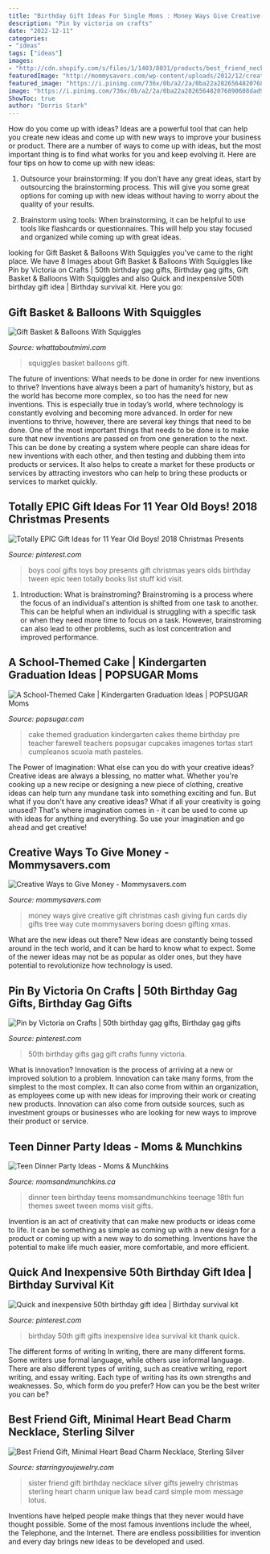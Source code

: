 ```yaml
---
title: "Birthday Gift Ideas For Single Moms : Money Ways Give Creative Gift Christmas Cash Giving Fun Cards Diy Gifts Tree Way Cute Mommysavers Boring Doesn Gifting Xmas"
description: "Pin by victoria on crafts"
date: "2022-12-11"
categories:
- "ideas"
tags: ["ideas"]
images:
- "http://cdn.shopify.com/s/files/1/1403/8031/products/best_friend_necklace_jewelry_birthday_gift_Christmas_gifts_wedding_sterling_silver_Heart_321small_grande.jpg?v=1556470845"
featuredImage: "http://mommysavers.com/wp-content/uploads/2012/12/creative-ways-to-give-money.jpg"
featured_image: "https://i.pinimg.com/736x/0b/a2/2a/0ba22a282656482076890608dad9baaf--gag-gifts-funny-gifts.jpg"
image: "https://i.pinimg.com/736x/0b/a2/2a/0ba22a282656482076890608dad9baaf--gag-gifts-funny-gifts.jpg"
ShowToc: true
author: "Dorris Stark"
---
```



How do you come up with ideas?
Ideas are a powerful tool that can help you create new ideas and come up with new ways to improve your business or product. There are a number of ways to come up with ideas, but the most important thing is to find what works for you and keep evolving it. Here are four tips on how to come up with new ideas:
1. Outsource your brainstorming: If you don’t have any great ideas, start by outsourcing the brainstorming process. This will give you some great options for coming up with new ideas without having to worry about the quality of your results.

2. Brainstorm using tools: When brainstorming, it can be helpful to use tools like flashcards or questionnaires. This will help you stay focused and organized while coming up with great ideas.


	

		
looking for Gift Basket &amp; Balloons With Squiggles you've came to the right place. We have 8 Images about Gift Basket &amp; Balloons With Squiggles like Pin by Victoria on Crafts | 50th birthday gag gifts, Birthday gag gifts, Gift Basket &amp; Balloons With Squiggles and also Quick and inexpensive 50th birthday gift idea | Birthday survival kit. Here you go:
		
    
## Gift Basket &amp; Balloons With Squiggles

<img loading=lazy src="https://www.whattaboutmimi.com/store/product_images/w/114/gift-basket-and-balloons-with-squiggles__70256_zoom.jpg" onerror="this.onerror=null;this.src='https://tse4.mm.bing.net/th?id=OIP.wLRzv4lzU7DXAJledqLQaQHaJQ&amp;pid=15.1';" alt="Gift Basket &amp; Balloons With Squiggles">

_Source: whattaboutmimi.com_

>squiggles basket balloons gift. 

	

The future of inventions: What needs to be done in order for new inventions to thrive?
Inventions have always been a part of humanity’s history, but as the world has become more complex, so too has the need for new inventions. This is especially true in today’s world, where technology is constantly evolving and becoming more advanced. In order for new inventions to thrive, however, there are several key things that need to be done. 
One of the most important things that needs to be done is to make sure that new inventions are passed on from one generation to the next. This can be done by creating a system where people can share ideas for new inventions with each other, and then testing and dubbing them into products or services. It also helps to create a market for these products or services by attracting investors who can help to bring these products or services to market quickly.

    
## Totally EPIC Gift Ideas For 11 Year Old Boys! 2018 Christmas Presents

<img loading=lazy src="https://i.pinimg.com/736x/f2/b2/89/f2b289cbaade113072936fc5f3fd9146--presents-for-boys-cool-presents.jpg?b=t" onerror="this.onerror=null;this.src='https://tse3.mm.bing.net/th?id=OIP.5kzIAzcuA7kJsd8kJToUcgHaLG&amp;pid=15.1';" alt="Totally EPIC Gift Ideas for 11 Year Old Boys! 2018 Christmas Presents">

_Source: pinterest.com_

>boys cool gifts toys boy presents gift christmas years olds birthday tween epic teen totally books list stuff kid visit. 

	

1. Introduction: What is brainstroming?
Brainstroming is a process where the focus of an individual's attention is shifted from one task to another. This can be helpful when an individual is struggling with a specific task or when they need more time to focus on a task. However, brainstroming can also lead to other problems, such as lost concentration and improved performance.

    
## A School-Themed Cake | Kindergarten Graduation Ideas | POPSUGAR Moms

<img loading=lazy src="https://media1.popsugar-assets.com/files/thumbor/H5oK4A_odjF2nsvilAyWP0GgQAg/fit-in/1024x1024/filters:format_auto-!!-:strip_icc-!!-/2012/05/20/5/192/1922664/fad160bef8bd37d7_2179040516_78e19a87c4_b/i/School-Themed-Cake.jpg" onerror="this.onerror=null;this.src='https://tse1.mm.bing.net/th?id=OIP.piRGlPVF4TF89J15_kVoOAHaJ4&amp;pid=15.1';" alt="A School-Themed Cake | Kindergarten Graduation Ideas | POPSUGAR Moms">

_Source: popsugar.com_

>cake themed graduation kindergarten cakes theme birthday pre teacher farewell teachers popsugar cupcakes imagenes tortas start cumpleanos scuola math pasteles. 

	

The Power of Imagination: What else can you do with your creative ideas?
Creative ideas are always a blessing, no matter what. Whether you're cooking up a new recipe or designing a new piece of clothing, creative ideas can help turn any mundane task into something exciting and fun. But what if you don't have any creative ideas? What if all your creativity is going unused? That's where imagination comes in - it can be used to come up with ideas for anything and everything. So use your imagination and go ahead and get creative!

    
## Creative Ways To Give Money - Mommysavers.com

<img loading=lazy src="http://mommysavers.com/wp-content/uploads/2012/12/creative-ways-to-give-money.jpg" onerror="this.onerror=null;this.src='https://tse2.mm.bing.net/th?id=OIP.Pei4AkkSlhkc3ZmX8EnjcwHaNV&amp;pid=15.1';" alt="Creative Ways to Give Money - Mommysavers.com">

_Source: mommysavers.com_

>money ways give creative gift christmas cash giving fun cards diy gifts tree way cute mommysavers boring doesn gifting xmas. 

	

What are the new ideas out there?
New ideas are constantly being tossed around in the tech world, and it can be hard to know what to expect. Some of the newer ideas may not be as popular as older ones, but they have potential to revolutionize how technology is used.

    
## Pin By Victoria On Crafts | 50th Birthday Gag Gifts, Birthday Gag Gifts

<img loading=lazy src="https://i.pinimg.com/736x/0b/a2/2a/0ba22a282656482076890608dad9baaf--gag-gifts-funny-gifts.jpg" onerror="this.onerror=null;this.src='https://tse2.mm.bing.net/th?id=OIP.CJJBJZXB0kMnh7zQd9OgWAHaKz&amp;pid=15.1';" alt="Pin by Victoria on Crafts | 50th birthday gag gifts, Birthday gag gifts">

_Source: pinterest.com_

>50th birthday gifts gag gift crafts funny victoria. 

	

What is innovation?
Innovation is the process of arriving at a new or improved solution to a problem. Innovation can take many forms, from the simplest to the most complex. It can also come from within an organization, as employees come up with new ideas for improving their work or creating new products. Innovation can also come from outside sources, such as investment groups or businesses who are looking for new ways to improve their product or service.

    
## Teen Dinner Party Ideas - Moms &amp; Munchkins

<img loading=lazy src="https://www.momsandmunchkins.ca/wp-content/uploads/2014/11/teen-dinner-party-ideas.jpg" onerror="this.onerror=null;this.src='https://tse2.mm.bing.net/th?id=OIP.WyZd9bcYYMzf6qFPbyPQ6QHaMd&amp;pid=15.1';" alt="Teen Dinner Party Ideas - Moms &amp; Munchkins">

_Source: momsandmunchkins.ca_

>dinner teen birthday teens momsandmunchkins teenage 18th fun themes sweet tween moms visit gifts. 

	

Invention is an act of creativity that can make new products or ideas come to life. It can be something as simple as coming up with a new design for a product or coming up with a new way to do something. Inventions have the potential to make life much easier, more comfortable, and more efficient.

    
## Quick And Inexpensive 50th Birthday Gift Idea | Birthday Survival Kit

<img loading=lazy src="https://i.pinimg.com/736x/82/18/18/8218186a62944fcd76197ca7b0019ab2--th-birthday-gifts-th-party.jpg" onerror="this.onerror=null;this.src='https://tse4.mm.bing.net/th?id=OIP.4oL79QJAvyU7NtnLzG2uhAHaJ4&amp;pid=15.1';" alt="Quick and inexpensive 50th birthday gift idea | Birthday survival kit">

_Source: pinterest.com_

>birthday 50th gift gifts inexpensive idea survival kit thank quick. 

	

The different forms of writing
In writing, there are many different forms. Some writers use formal language, while others use informal language. There are also different types of writing, such as creative writing, report writing, and essay writing. Each type of writing has its own strengths and weaknesses. So, which form do you prefer? How can you be the best writer you can be?

    
## Best Friend Gift, Minimal Heart Bead Charm Necklace, Sterling Silver

<img loading=lazy src="http://cdn.shopify.com/s/files/1/1403/8031/products/best_friend_necklace_jewelry_birthday_gift_Christmas_gifts_wedding_sterling_silver_Heart_321small_grande.jpg?v=1556470845" onerror="this.onerror=null;this.src='https://tse3.mm.bing.net/th?id=OIP.J1CzRsJW95JPuyQym15dngHaHa&amp;pid=15.1';" alt="Best Friend Gift, Minimal Heart Bead Charm Necklace, Sterling Silver">

_Source: starringyoujewelry.com_

>sister friend gift birthday necklace silver gifts jewelry christmas sterling heart charm unique law bead card simple mom message lotus. 

	

Inventions have helped people make things that they never would have thought possible. Some of the most famous inventions include the wheel, the Telephone, and the Internet. There are endless possibilities for invention and every day brings new ideas to be developed and used.


